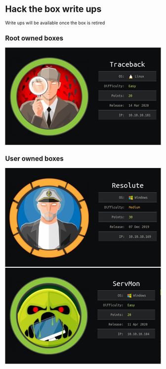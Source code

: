 # Hack the box write ups
Write ups will be available once the box is retired
## Root owned boxes
![Alt text](Traceback.png)

## User owned boxes
![Alt text](Resolute.png)
![Alt text](ServMon.png)

